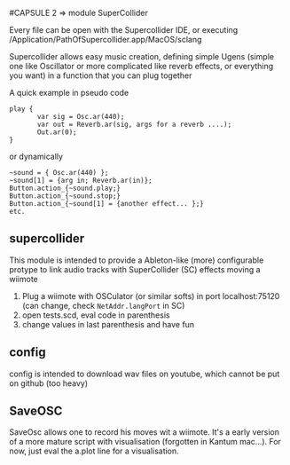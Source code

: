 #CAPSULE 2 => module SuperCollider

Every file can be open with the Supercollider IDE, or executing 
/Application/PathOfSupercollider.app/MacOS/sclang

Supercollider allows easy music creation, defining simple Ugens
(simple one like Oscillator or more complicated like reverb effects,
or everything you want) in a function that you can plug together

A quick example in pseudo code

```
play { 
       var sig = Osc.ar(440);
       var out = Reverb.ar(sig, args for a reverb ....);
       Out.ar(0);
}

```
or dynamically

```
~sound = { Osc.ar(440) };
~sound[1] = {arg in; Reverb.ar(in)};
Button.action_{~sound.play;}
Button.action_{~sound.stop;}
Button.action_{~sound[1] = {another effect... };}
etc.
```

## supercollider

This module is intended to provide a Ableton-like (more) configurable
protype to link audio tracks with SuperCollider (SC) effects moving a
wiimote

1. Plug a wiimote with OSCulator (or similar softs) in port
localhost:75120 (can change, check `NetAddr.langPort` in SC)
1. open tests.scd, eval code in parenthesis
1. change values in last parenthesis and have fun

## config

config is intended to download wav files on youtube, which cannot
be put on github (too heavy)

## SaveOSC

SaveOsc allows one to record his moves wit a wiimote. It's a early
version of a more mature script with visualisation (forgotten in
Kantum mac...). For now, just eval the a.plot line for a visualisation.